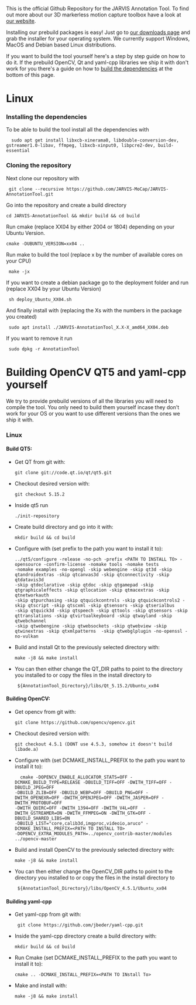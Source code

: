 This is the official Github Repository for the JARVIS Annotation Tool. To find out more about our 3D markerless motion capture toolbox have a look at 
[our website](https://jarvis-mocap.github.io/jarvis-docs/).

Installing our prebuild packages is easy! Just go to [our downloads page](https://jarvis-mocap.github.io/jarvis-docs/) and grab the installer for your operating system. We currently support Windows, MacOS and Debian based Linux distributions.

If you want to build the tool yourself here's a step by step guide on how to do it. If the prebuild OpenCV, Qt and yaml-cpp libraries we ship it with don't work for you there's a guide on how to [build the dependencies](#building-opencv-qt5-and-yaml-cpp-yourself) at the bottom of this page.

# Linux 

### Installing the dependencies
To be able to build the tool install all the dependencies with

      sudo apt get install libxcb-xinerama0, libdouble-conversion-dev, gstreamer1.0-libav, ffmpeg, libxcb-xinput0, libpcre2-dev, build-essential
      
### Cloning the repository
Next clone our repository with 

     git clone --recursive https://github.com/JARVIS-MoCap/JARVIS-AnnotationTool.git
     
Go into the repository and create a build directory

    cd JARVIS-AnnotationTool && mkdir build && cd build
    
Run cmake (replace XX04 by either 2004 or 1804) depending on your Ubuntu Version.

	cmake -DUBUNTU_VERSION=xx04 ..
	
Run make to build the tool (replace x by the number of available cores on your CPU)

     make -jx
     
If you want to create a debian package go to the deployment folder and run (replace XX04 by your Ubuntu Version)

     sh deploy_Ubuntu_XX04.sh

And finally install with (replacing the Xs with the numbers in the package you created)

     sudo apt install ./JARVIS-AnnotationTool_X.X-X_amd64_XX04.deb
     
If you want to remove it run

     sudo dpkg -r AnnotationTool

# Building OpenCV QT5 and yaml-cpp yourself
We try to provide prebuild versions of all the libraries you will need to compile the tool. You only need to build them yourself incase they don't work for your OS or you want to use different versions than the ones we ship it with.

### Linux

#### Build QT5:
- Get QT from git with: 

      git clone git://code.qt.io/qt/qt5.git
      
- Checkout desired version with: 

      git checkout 5.15.2

- Inside qt5 run 

      ./init-repository
      
- Create build directory and go into it with:

      mkdir build && cd build

- Configure with (set prefix to the path you want to install it to):

      ../qt5/configure -release -no-pch -prefix <PATH TO INSTALL TO> -opensource -confirm-license -nomake tools -nomake tests
      -nomake examples -no-opengl -skip webengine -skip qt3d -skip qtandroidextras -skip qtcanvas3d -skip qtconnectivity -skip qtdatavis3d 
      -skip qtdeclarative -skip qtdoc -skip qtgamepad -skip qtgraphicaleffects -skip qtlocation -skip qtmacextras -skip qtnetworkauth 
      -skip qtpurchasing -skip qtquickcontrols -skip qtquickcontrols2 -skip qtscript -skip qtscxml -skip qtsensors -skip qtserialbus 
      -skip qtquick3d -skip qtspeech -skip qttools -skip qtsensors -skip qttranslations -skip qtvirtualkeyboard -skip qtwayland -skip qtwebchannel 
      -skip qtwebengine -skip qtwebsockets -skip qtwebview -skip qtwinextras -skip qtxmlpatterns  -skip qtwebglplugin -no-openssl -no-vulkan
      
 - Build and install Qt to the previously selected directory with:
 
       make -j8 && make install
       
 - You can then either change the QT_DIR paths to point to the directory you installed to or copy the files in the install directory to 
 
        ${AnnotationTool_Directory}/libs/Qt_5.15.2/Ubuntu_xx04
 

#### Building OpenCV:
- Get opencv from git with: 
  
      git clone https://github.com/opencv/opencv.git
      
- Checkout desired version with: 
  
      git checkout 4.5.1 (DONT use 4.5.3, somehow it doesn't build libade.a)
	
- Configure with (set DCMAKE_INSTALL_PREFIX to the path you want to install it to):

	    cmake -DOPENCV_ENABLE_ALLOCATOR_STATS=OFF -DCMAKE_BUILD_TYPE=RELEASE -DBUILD_TIFF=OFF -DWITH_TIFF=OFF -DBUILD_JPEG=OFF 
      -DBUILD_ZLIB=OFF -DBUILD_WEBP=OFF -DBUILD_PNG=OFF -DWITH_OPENEXR=OFF -DWITH_OPENJPEG=OFF -DWITH_JASPER=OFF -DWITH_PROTOBUF=OFF 
      -DWITH_QUIRC=OFF -DWITH_1394=OFF -DWITH_V4L=OFF  -DWITH_GSTREAMER=ON -DWITH_FFMPEG=ON -DWITH_GTK=OFF -DBUILD_SHARED_LIBS=ON 
      -DBUILD_LIST="core,calib3d,imgproc,videoio,aruco" -DCMAKE_INSTALL_PREFIX=<PATH TO INSTALL TO> 
      -DOPENCV_EXTRA_MODULES_PATH=../opencv_contrib-master/modules ../opencv-master

 - Build and install OpenCV to the previously selected directory with:
 
       make -j8 && make install
       
 - You can then either change the OpenCV_DIR paths to point to the directory you installed to or copy the files in the install directory to 

        ${AnnotationTool_Directory}/libs/OpenCV_4.5.1/Ubuntu_xx04
  
  
#### Building yaml-cpp
 - Get yaml-cpp from git with:
 
        git clone https://github.com/jbeder/yaml-cpp.git
        
 - Inside the yaml-cpp directory create a build directory with:
 
       mkdir build && cd build
 
 - Run Cmake (set DCMAKE_INSTALL_PREFIX to the path you want to install it to):
 
       cmake .. -DCMAKE_INSTALL_PREFIX=<PATH TO INstall To>
      
 - Make and install with:
 
       make -j8 && make install
